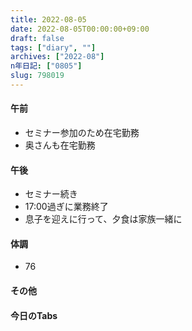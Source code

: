 ```yaml
---
title: 2022-08-05
date: 2022-08-05T00:00:00+09:00
draft: false
tags: ["diary", ""]
archives: ["2022-08"]
n年日記: ["0805"]
slug: 798019
---
```

#### 午前
- セミナー参加のため在宅勤務
- 奥さんも在宅勤務
#### 午後
- セミナー続き
- 17:00過ぎに業務終了
- 息子を迎えに行って、夕食は家族一緒に
#### 体調
- 76
#### その他
#### 今日のTabs